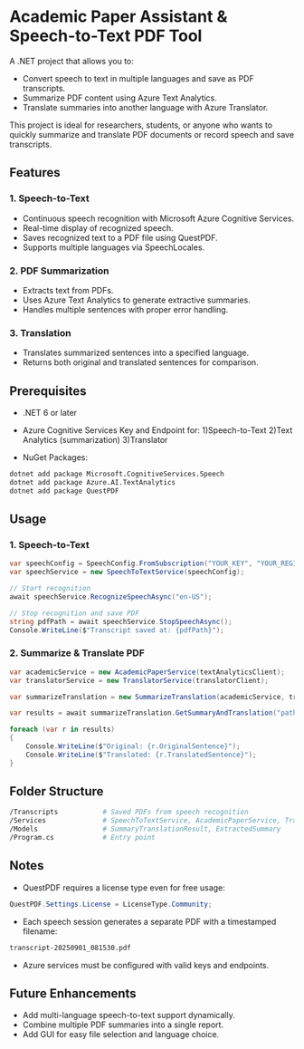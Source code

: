 # Academic Paper Assistant & Speech-to-Text PDF Tool

A .NET project that allows you to:
- Convert speech to text in multiple languages and save as PDF transcripts.
- Summarize PDF content using Azure Text Analytics.
- Translate summaries into another language with Azure Translator.

This project is ideal for researchers, students, or anyone who wants to quickly summarize and translate PDF documents or record speech and save transcripts.

## Features
### 1. Speech-to-Text

- Continuous speech recognition with Microsoft Azure Cognitive Services.
- Real-time display of recognized speech.
- Saves recognized text to a PDF file using QuestPDF.
- Supports multiple languages via SpeechLocales.

### 2. PDF Summarization

- Extracts text from PDFs.
- Uses Azure Text Analytics to generate extractive summaries.
- Handles multiple sentences with proper error handling.

### 3. Translation

- Translates summarized sentences into a specified language.
- Returns both original and translated sentences for comparison.

## Prerequisites

- .NET 6 or later
- Azure Cognitive Services Key and Endpoint for:
     1)Speech-to-Text
     2)Text Analytics (summarization)
     3)Translator

- NuGet Packages:
```bash
dotnet add package Microsoft.CognitiveServices.Speech
dotnet add package Azure.AI.TextAnalytics
dotnet add package QuestPDF
```

## Usage
### 1. Speech-to-Text

```csharp
var speechConfig = SpeechConfig.FromSubscription("YOUR_KEY", "YOUR_REGION");
var speechService = new SpeechToTextService(speechConfig);

// Start recognition
await speechService.RecognizeSpeechAsync("en-US");

// Stop recognition and save PDF
string pdfPath = await speechService.StopSpeechAsync();
Console.WriteLine($"Transcript saved at: {pdfPath}");
```
### 2. Summarize & Translate PDF

```csharp
var academicService = new AcademicPaperService(textAnalyticsClient);
var translatorService = new TranslatorService(translatorClient);

var summarizeTranslation = new SummarizeTranslation(academicService, translatorService);

var results = await summarizeTranslation.GetSummaryAndTranslation("path-to-pdf.pdf", "es"); // Spanish

foreach (var r in results)
{
    Console.WriteLine($"Original: {r.OriginalSentence}");
    Console.WriteLine($"Translated: {r.TranslatedSentence}");
}
```

## Folder Structure

```graphql
/Transcripts           # Saved PDFs from speech recognition
/Services              # SpeechToTextService, AcademicPaperService, TranslatorService
/Models                # SummaryTranslationResult, ExtractedSummary
/Program.cs            # Entry point
```

## Notes

- QuestPDF requires a license type even for free usage:
```csharp
QuestPDF.Settings.License = LicenseType.Community;
```

- Each speech session generates a separate PDF with a timestamped filename:

```bash
transcript-20250901_081530.pdf
```

- Azure services must be configured with valid keys and endpoints.

## Future Enhancements

- Add multi-language speech-to-text support dynamically.
- Combine multiple PDF summaries into a single report.
- Add GUI for easy file selection and language choice.
